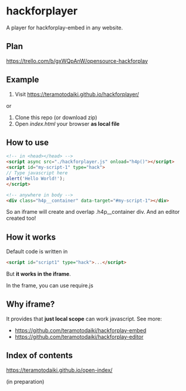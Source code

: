 # hackforplayer
A player for hackforplay-embed in any website.


## Plan

https://trello.com/b/gxWQpAnW/opensource-hackforplay


## Example

1. Visit https://teramotodaiki.github.io/hackforplayer/
 
or

1. Clone this repo (or download zip)
2. Open *index.html* your browser **as local file**


## How to use

```html
<!-- in <head></head> -->
<script async src="./hackforplayer.js" onload="h4p()"></script>
<script id="my-script-1" type="hack">
// Type javascript here
alert('Hello World!');
</script>

<!-- anywhere in body -->
<div class="h4p__container" data-target="#my-script-1"></div>
```

So an iframe will create and overlap .h4p__container div.
And an editor created too!


## How it works

Default code is written in
```html
<script id="script1" type="hack">...</script>
```

But **it works in the iframe**.


In the frame, you can use require.js


## Why iframe?

It provides that **just local scope** can work javascript.
See more:

- https://github.com/teramotodaiki/hackforplay-embed
- https://github.com/teramotodaiki/hackforplay-editor


## Index of contents

https://teramotodaiki.github.io/open-index/

(in preparation)

